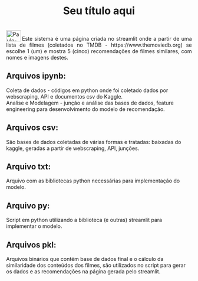 <h1 align="center"> Seu título aqui </h1>

<div style = "display: inline_block"><br>
  <img align = "left" alt = "Paulo-Py" height = "30" width = "40" src="https://upload.wikimedia.org/wikipedia/commons/c/c7/Musicfilm2.png" />
  
   </div>  
<p align="justify"> Este sistema é uma página criada no streamlit onde a partir de uma lista de filmes (coletados no TMDB - https://www.themoviedb.org) se escolhe 1 (um) e mostra 5 (cinco) recomendações de filmes similares, com nomes e imagens destes.</p>   
  
## Arquivos ipynb:   
Coleta de dados - códigos em python onde foi coletado dados por webscraping, API e documentos csv do Kaggle.  
Analise e Modelagem - junção e análise das bases de dados, feature engineering para desenvolvimento do modelo de recomendação.  

## Arquivos csv:  
São bases de dados coletadas de várias formas e tratadas: baixadas do kaggle, geradas a partir de webscraping, API, junções.  

## Arquivo txt:  
Arquivo com as bibliotecas python necessárias para implementação do modelo.  

## Arquivo py:  
Script em python utilizando a biblioteca (e outras) streamlit para implementar o modelo.  

## Arquivos pkl:    
Arquivos binários que contém base de dados final e o cálculo da similaridade dos conteúdos dos filmes, são utilizados no script para gerar os dados e as recomendações na página gerada pelo streamlit.




